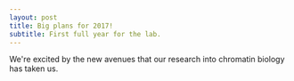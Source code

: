```yaml
---
layout: post
title: Big plans for 2017! 
subtitle: First full year for the lab.
---
```


We're excited by the new avenues that our research into chromatin biology has taken us. 